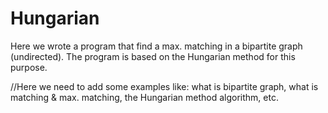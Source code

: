 # Hungarian
Here we wrote a program that find a max. matching in a bipartite graph (undirected). The program is based on the Hungarian method for this purpose.

//Here we need to add some examples like: what is bipartite graph, what is matching & max. matching, the Hungarian method algorithm, etc.

